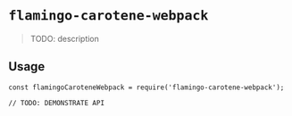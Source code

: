 # `flamingo-carotene-webpack`

> TODO: description

## Usage

```
const flamingoCaroteneWebpack = require('flamingo-carotene-webpack');

// TODO: DEMONSTRATE API
```
